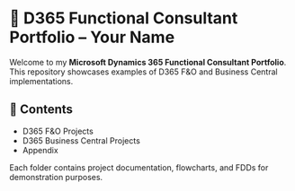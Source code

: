 # 💼 D365 Functional Consultant Portfolio – Your Name

Welcome to my **Microsoft Dynamics 365 Functional Consultant Portfolio**.
This repository showcases examples of D365 F&O and Business Central implementations.

## 📘 Contents
- D365 F&O Projects
- D365 Business Central Projects
- Appendix

Each folder contains project documentation, flowcharts, and FDDs for demonstration purposes.
